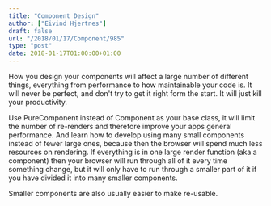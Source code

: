 ```yaml
---
title: "Component Design"
author: ["Eivind Hjertnes"]
draft: false
url: "/2018/01/17/Component/985"
type: "post"
date: 2018-01-17T01:00:00+01:00
---
```


How you design your components will affect a large number of different
things, everything from performance to how maintainable your code is. It
will never be perfect, and don't try to get it right form the start. It
will just kill your productivity.

Use PureComponent instead of Component as your base class, it will limit
the number of re-renders and therefore improve your apps general
performance. And learn how to develop using many small components
instead of fewer large ones, because then the browser will spend much
less resources on rendering. If everything is in one large render
function (aka a component) then your browser will run through all of it
every time something change, but it will only have to run through a
smaller part of it if you have divided it into many smaller components.

Smaller components are also usually easier to make re-usable.
